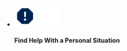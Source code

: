 <ul class="usa-card-group">
    <li class="usa-card tablet:grid-col-4">
        <div class="callout__container__inv">
            <div class="callout__heading">
                <img class="blue-icon" src="/assets/icons/report-navy.svg">
                <img class="white-icon" src="/assets/icons/report-white.svg">
            </div>
            <div class="callout__inv__body">
                <h4>Find Help With a Personal Situation</h4>
            </div>
        </div>
    </li>
</ul>